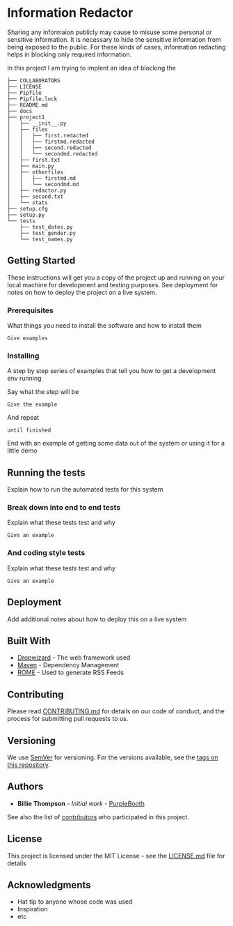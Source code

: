 # Information Redactor

Sharing any informaion publicly may cause to misuse some personal or sensitive information. It is necessary to hide the sensitive information from being exposed to the public. 
For these kinds of cases, information redacting helps in blocking only required information.

In this project I am trying to implent an idea of blocking the 
~~~ .
├── COLLABORATORS
├── LICENSE
├── Pipfile
├── Pipfile.lock
├── README.md
├── docs
├── project1
│   ├── __init__.py
│   ├── files
│   │   ├── first.redacted
│   │   ├── firstmd.redacted
│   │   ├── second.redacted
│   │   └── secondmd.redacted
│   ├── first.txt
│   ├── main.py
│   ├── otherfiles
│   │   ├── firstmd.md
│   │   └── secondmd.md
│   ├── redactor.py
│   ├── second.txt
│   └── stats
├── setup.cfg
├── setup.py
└── tests
    ├── test_dates.py
    ├── test_gender.py
    └── test_names.py
~~~
## Getting Started

These instructions will get you a copy of the project up and running on your local machine for development and testing purposes. See deployment for notes on how to deploy the project on a live system.

### Prerequisites

What things you need to install the software and how to install them

```
Give examples
```

### Installing

A step by step series of examples that tell you how to get a development env running

Say what the step will be

```
Give the example
```

And repeat

```
until finished
```

End with an example of getting some data out of the system or using it for a little demo

## Running the tests

Explain how to run the automated tests for this system

### Break down into end to end tests

Explain what these tests test and why

```
Give an example
```

### And coding style tests

Explain what these tests test and why

```
Give an example
```

## Deployment

Add additional notes about how to deploy this on a live system

## Built With

* [Dropwizard](http://www.dropwizard.io/1.0.2/docs/) - The web framework used
* [Maven](https://maven.apache.org/) - Dependency Management
* [ROME](https://rometools.github.io/rome/) - Used to generate RSS Feeds

## Contributing

Please read [CONTRIBUTING.md](https://gist.github.com/PurpleBooth/b24679402957c63ec426) for details on our code of conduct, and the process for submitting pull requests to us.

## Versioning

We use [SemVer](http://semver.org/) for versioning. For the versions available, see the [tags on this repository](https://github.com/your/project/tags). 

## Authors

* **Billie Thompson** - *Initial work* - [PurpleBooth](https://github.com/PurpleBooth)

See also the list of [contributors](https://github.com/your/project/contributors) who participated in this project.

## License

This project is licensed under the MIT License - see the [LICENSE.md](LICENSE.md) file for details

## Acknowledgments

* Hat tip to anyone whose code was used
* Inspiration
* etc
